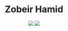 <h1 align="center">Zobeir Hamid</h1>
<p align="center">
<img src="https://github-readme-stats.vercel.app/api?username=zobeirhamid&count_private=true&show_icons=true&theme=radical" />

<img src="https://sourcekarma-og.vercel.app/api/zobeirhamid/github" />

</p>

